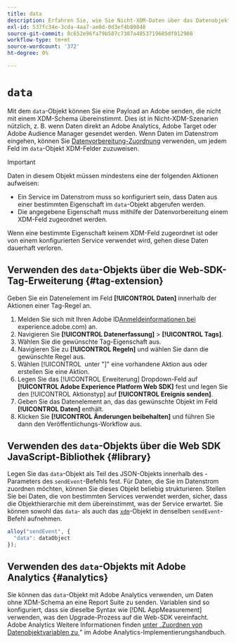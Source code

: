 ```yaml
---
title: data
description: Erfahren Sie, wie Sie Nicht-XDM-Daten über das Datenobjekt an Adobe senden.
exl-id: 537fc34e-3cda-4aa7-ae0d-0d3ef4b89848
source-git-commit: 8c652e96fa79b587c7387a4053719605df012908
workflow-type: tm+mt
source-wordcount: '372'
ht-degree: 0%

---
```



# `data`

Mit dem `data`-Objekt können Sie eine Payload an Adobe senden, die nicht mit einem XDM-Schema übereinstimmt. Dies ist in Nicht-XDM-Szenarien nützlich, z. B. wenn Daten direkt an Adobe Analytics, Adobe Target oder Adobe Audience Manager gesendet werden. Wenn Daten im Datenstrom eingehen, können Sie [Datenvorbereitung-Zuordnung](/help/data-prep/ui/mapping.md) verwenden, um jedem Feld im `data`-Objekt XDM-Felder zuzuweisen.

>[!IMPORTANT]
>
>Daten in diesem Objekt müssen mindestens eine der folgenden Aktionen aufweisen:
>
>* Ein Service im Datenstrom muss so konfiguriert sein, dass Daten aus einer bestimmten Eigenschaft im `data`-Objekt abgerufen werden.
>* Die angegebene Eigenschaft muss mithilfe der Datenvorbereitung einem XDM-Feld zugeordnet werden.
>
>Wenn eine bestimmte Eigenschaft keinem XDM-Feld zugeordnet ist oder von einem konfigurierten Service verwendet wird, gehen diese Daten dauerhaft verloren.

## Verwenden des `data`-Objekts über die Web-SDK-Tag-Erweiterung {#tag-extension}

Geben Sie ein Datenelement im Feld **[!UICONTROL Daten]** innerhalb der Aktionen einer Tag-Regel an.

1. Melden Sie sich mit Ihren Adobe ID[Anmeldeinformationen bei ](https://experience.adobe.com)experience.adobe.com) an.
1. Navigieren Sie **[!UICONTROL Datenerfassung]** > **[!UICONTROL Tags]**.
1. Wählen Sie die gewünschte Tag-Eigenschaft aus.
1. Navigieren Sie zu **[!UICONTROL Regeln]** und wählen Sie dann die gewünschte Regel aus.
1. Wählen [!UICONTROL &#x200B; unter &quot;]&quot; eine vorhandene Aktion aus oder erstellen Sie eine Aktion.
1. Legen Sie das [!UICONTROL Erweiterung] Dropdown-Feld auf **[!UICONTROL Adobe Experience Platform Web SDK]** fest und legen Sie den [!UICONTROL Aktionstyp] auf **[!UICONTROL Ereignis senden]**.
1. Geben Sie das Datenelement an, das das gewünschte Objekt im Feld **[!UICONTROL Daten]** enthält.
1. Klicken Sie **[!UICONTROL Änderungen beibehalten]** und führen Sie dann den Veröffentlichungs-Workflow aus.

## Verwenden des `data`-Objekts über die Web SDK JavaScript-Bibliothek {#library}

Legen Sie das `data`-Objekt als Teil des JSON-Objekts innerhalb des -Parameters des `sendEvent`-Befehls fest. Für Daten, die Sie im Datenstrom zuordnen möchten, können Sie dieses Objekt beliebig strukturieren. Stellen Sie bei Daten, die von bestimmten Services verwendet werden, sicher, dass die Objekthierarchie mit dem übereinstimmt, was der Service erwartet. Sie können sowohl das `data`- als auch das [`xdm`](xdm.md)-Objekt in denselben `sendEvent`-Befehl aufnehmen.

```javascript
alloy("sendEvent", {
  "data": dataObject
});
```

## Verwenden des `data`-Objekts mit Adobe Analytics {#analytics}

Sie können das `data`-Objekt mit Adobe Analytics verwenden, um Daten ohne XDM-Schema an eine Report Suite zu senden. Variablen sind so konfiguriert, dass sie dieselbe Syntax wie [!DNL AppMeasurement] verwenden, was den Upgrade-Prozess auf die Web-SDK vereinfacht. Adobe Analytics Weitere Informationen finden [ unter „Zuordnen von Datenobjektvariablen zu ](https://experienceleague.adobe.com/en/docs/analytics/implementation/aep-edge/data-var-mapping)&quot; im Adobe Analytics-Implementierungshandbuch.
